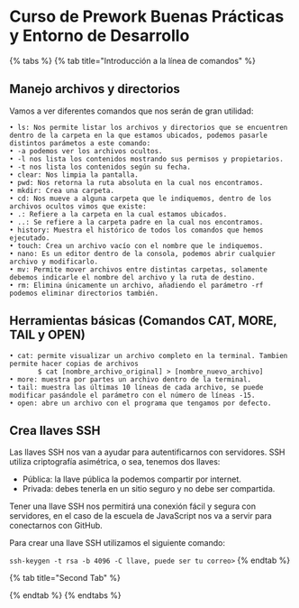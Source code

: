 # Curso de Prework Buenas Prácticas y Entorno de Desarrollo

{% tabs %}
{% tab title="Introducción a la línea de comandos" %}
## Manejo archivos y directorios 

Vamos a ver diferentes comandos que nos serán de gran utilidad:

```text
• ls: Nos permite listar los archivos y directorios que se encuentren dentro de la carpeta en la que estamos ubicados, podemos pasarle distintos parámetos a este comando:
• -a podemos ver los archivos ocultos.
• -l nos lista los contenidos mostrando sus permisos y propietarios.
• -t nos lista los contenidos según su fecha.
• clear: Nos limpia la pantalla.
• pwd: Nos retorna la ruta absoluta en la cual nos encontramos.
• mkdir: Crea una carpeta.
• cd: Nos mueve a alguna carpeta que le indiquemos, dentro de los archivos ocultos vimos que existe:
• .: Refiere a la carpeta en la cual estamos ubicados.
• ..: Se refiere a la carpeta padre en la cual nos encontramos.
• history: Muestra el histórico de todos los comandos que hemos ejecutado.
• touch: Crea un archivo vacío con el nombre que le indiquemos.
• nano: Es un editor dentro de la consola, podemos abrir cualquier archivo y modificarlo.
• mv: Permite mover archivos entre distintas carpetas, solamente debemos indicarle el nombre del archivo y la ruta de destino.
• rm: Elimina únicamente un archivo, añadiendo el parámetro -rf podemos eliminar directorios también.
```

## Herramientas básicas \(Comandos CAT, MORE, TAIL y OPEN\)

```text
• cat: permite visualizar un archivo completo en la terminal. Tambien permite hacer copias de archivos 
       $ cat [nombre_archivo_original] > [nombre_nuevo_archivo] 
• more: muestra por partes un archivo dentro de la terminal. 
• tail: muestra las últimas 10 líneas de cada archivo, se puede modificar pasándole el parámetro con el número de líneas -15. 
• open: abre un archivo con el programa que tengamos por defecto.
```

## Crea llaves SSH

Las llaves SSH nos van a ayudar para autentificarnos con servidores. SSH utiliza criptografía asimétrica, o sea, tenemos dos llaves:

* Pública: la llave pública la podemos compartir por internet. 
* Privada: debes tenerla en un sitio seguro y no debe ser compartida.

Tener una llave SSH nos permitirá una conexión fácil y segura con servidores, en el caso de la escuela de JavaScript nos va a servir para conectarnos con GitHub. 

Para crear una llave SSH utilizamos el siguiente comando: 

`ssh-keygen -t rsa -b 4096 -C llave, puede ser tu correo>`
{% endtab %}

{% tab title="Second Tab" %}

{% endtab %}
{% endtabs %}

